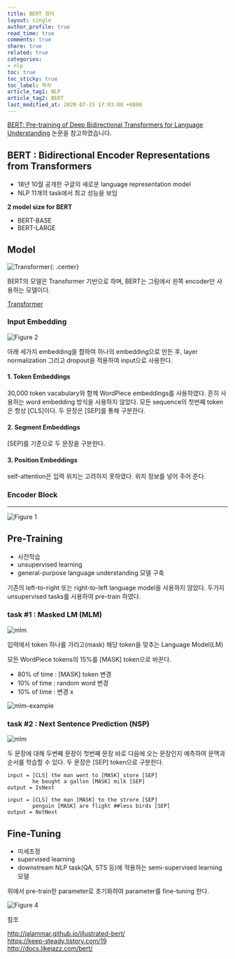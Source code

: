 ```yaml
---
title: BERT 정리
layout: single
author_profile: true
read_time: true
comments: true
share: true
related: true
categories:
- nlp
toc: true
toc_sticky: true
toc_label: 목차
article_tag1: NLP
article_tag2: BERT
last_modified_at: 2020-07-15 17:03:00 +0800
---
```


[BERT: Pre-training of Deep Bidirectional Transformers for Language Understanding](https://arxiv.org/abs/1810.04805) 논문을 참고하였습니다.

## BERT : Bidirectional Encoder Representations from Transformers

- 18년 10월 공개한 구글의 새로운 language representation model
- NLP 11개의 task에서 최고 성능을 보임

**2 model size for BERT**
- BERT-BASE
- BERT-LARGE



## Model

![Transformer](/assets/images/post/bert/transformer.PNG){: .center}

BERT의 모델은 Transformer 기반으로 하며, BERT는 그림에서 왼쪽 encoder만 사용하는 모델이다.

[Transformer](https://hryang06.github.io/nlp/Transformer/)



### Input Embedding

![Figure 2](/assets/images/post/bert/figure-2.PNG)

아래 세가지 embedding을 합하여 하나의 embedding으로 만든 후, layer normalization 그리고 dropout을 적용하여 input으로 사용한다.

#### 1. Token Embeddings
30,000 token vacabulary와 함께 WordPiece embeddings를 사용하였다. 흔히 사용하는 word embedding 방식을 사용하지 않았다. 모든 sequence의 첫번째 token은 항상 [CLS]이다. 두 문장은 [SEP]를 통해 구분한다.

#### 2. Segment Embeddings
[SEP]를 기준으로 두 문장을 구분한다.

#### 3. Position Embeddings
self-attention은 입력 위치는 고려하지 못하였다. 위치 정보를 넣어 주어 준다.


### Encoder Block


---

![Figure 1](/assets/images/post/bert/figure-1.PNG)

## Pre-Training

- 사전학습
- unsupervised learning
- general-purpose language understanding 모델 구축

기존의 left-to-right 또는 right-to-left language model을 사용하지 않았다.
두가지 unsupervised tasks를 사용하여 pre-train 하였다.

### task #1 : Masked LM (MLM)

![mlm](/assets/images/post/bert/bert-mlm.png)

입력에서 token 하나를 가리고(mask) 해당 token을 맞추는 Language Model(LM)

모든 WordPiece tokens의 15%를 [MASK] token으로 바꾼다.
- 80% of time : [MASK] token 변경
- 10% of time : random word 변경
- 10% of time : 변경 x

![mlm-example](/assets/images/post/bert/bert-mlm-ex.PNG)

### task #2 : Next Sentence Prediction (NSP)

![mlm](/assets/images/post/bert/bert-nsp.png)

두 문장에 대해 두번째 문장이 첫번째 문장 바로 다음에 오는 문장인지 예측하여 문맥과 순서를 학습할 수 있다. 두 문장은 [SEP] token으로 구분한다.

    input = [CLS] the man went to [MASK] store [SEP]
            he bought a gallon [MASK] milk [SEP]
    output = IsNext
    
    input = [CLS] the man [MASK] to the strore [SEP]
            penguin [MASK] are flight ##less birds [SEP]
    output = NotNext


## Fine-Tuning

- 미세조정
- supervised learning
- downstream NLP task(QA, STS 등)에 적용하는 semi-supervised learning 모델

위에서 pre-train한 parameter로 초기화하여 parameter를 fine-tuning 한다. 

![Figure 4](/assets/images/post/bert/figure-4.PNG)


참조

<http://jalammar.github.io/illustrated-bert/> <br>
<https://keep-steady.tistory.com/19> <br>
<http://docs.likejazz.com/bert/>
